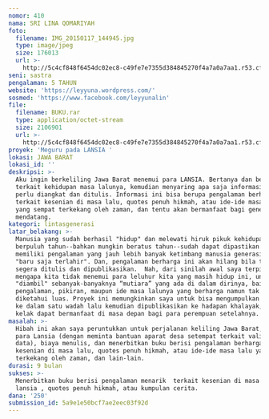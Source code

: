 ```yaml
---
nomor: 410
nama: SRI LINA QOMARIYAH
foto:
  filename: IMG_20150117_144945.jpg
  type: image/jpeg
  size: 176013
  url: >-
    http://5c4cf848f6454dc02ec8-c49fe7e7355d384845270f4a7a0a7aa1.r53.cf2.rackcdn.com/fa979e09-77c6-4dce-89a2-60ca6368ab7e/IMG_20150117_144945.jpg
seni: sastra
pengalaman: 5 TAHUN
website: 'https://leyyuna.wordpress.com/'
sosmed: 'https://www.facebook.com/leyyunalin'
file:
  filename: BUKU.rar
  type: application/octet-stream
  size: 2106901
  url: >-
    http://5c4cf848f6454dc02ec8-c49fe7e7355d384845270f4a7a0a7aa1.r53.cf2.rackcdn.com/24dc2d8d-7ea7-4f2d-81ed-5325f71c26bd/BUKU.rar
proyek: 'Meguru pada LANSIA '
lokasi: JAWA BARAT
lokasi_id: ''
deskripsi: >-
  Aku ingin berkeliling Jawa Barat menemui para LANSIA. Bertanya dan berdialog
  terkait kehidupan masa lalunya, kemudian menyaring apa saja informasi yang
  perlu diangkat dan ditulis. Informasi ini bisa berupa pengalaman berharga
  terkait kesenian di masa lalu, quotes penuh hikmah, atau ide-ide masa lalunya
  yang sempat terkekang oleh zaman, dan tentu akan bermanfaat bagi generasi
  mendatang.
kategori: lintasgenerasi
latar_belakang: >-
  Manusia yang sudah berhasil "hidup" dan melewati hiruk pikuk kehidupannya
  berpuluh tahun--bahkan mungkin beratus tahun--sudah dapat dipastikan akan
  memiliki pengalaman yang jauh lebih banyak ketimbang manusia generasi yang
  "baru saja terlahir". Dan, pengalaman berharga ini akan hilang bila tidak
  segera ditulis dan dipublikasikan.  Nah, dari sinilah awal saya terpikir,
  mengapa kita tidak menemui para leluhur kita yang masih hidup ini, untuk
  "diambil" sebanyak-banyaknya “mutiara” yang ada di dalam dirinya, baik itu
  pengalaman, pikiran, maupun ide masa lalunya yang berharga namun tak sempat
  diketahui luas. Proyek ini memungkinkan saya untuk bisa mengumpulkan semuanya
  ke dalam satu wadah lalu kemudian dipublikasikan ke hadapan khalayak, agar
  kelak dapat bermanfaat di masa depan bagi para perempuan setelahnya.
masalah: >-
  Hibah ini akan saya peruntukkan untuk perjalanan keliling Jawa Barat, menemui
  para Lansia (dengan meminta bantuan aparat desa setempat terkait validitas
  data), biaya menulis, dan menerbitkan buku berisi pengalaman berharga terkait
  kesenian di masa lalu, quotes penuh hikmah, atau ide-ide masa lalu yang sempat
  terkekang oleh zaman, dan lain-lain.  
durasi: 9 bulan
sukses: >-
  Menerbitkan buku berisi pengalaman menarik  terkait kesenian di masa lalu para
  lansia , quotes penuh hikmah, atau kumpulan cerita.
dana: '250'
submission_id: 5a9e1e50bcf7ae2eec03f92d
---
```

